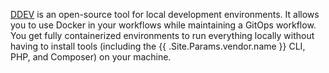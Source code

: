 [DDEV](https://ddev.readthedocs.io/en/stable/) is an open-source tool for local development environments.
It allows you to use Docker in your workflows while maintaining a GitOps workflow.
You get fully containerized environments to run everything locally
without having to install tools (including the {{ .Site.Params.vendor.name }}  CLI, PHP, and Composer) on your machine.